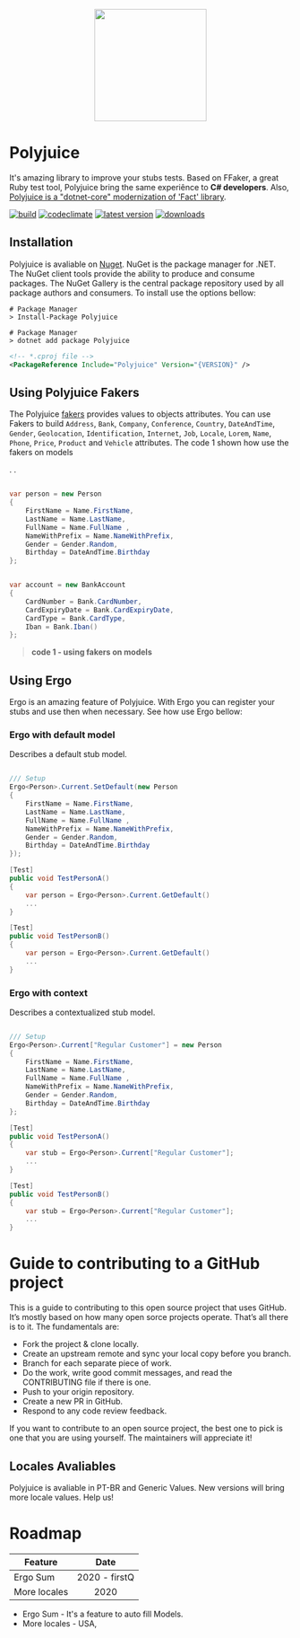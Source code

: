 

<p align="center">
  <img height="200" src="https://github.com/emergingcode/polyjuice/blob/master/docs/logo.png">
</p>


# Polyjuice
It's amazing library to improve your stubs tests. Based on FFaker, a great Ruby test tool, Polyjuice bring the same experiênce to **C# developers**. Also, [Polyjuice is a "dotnet-core" modernization of 'Fact' library](https://github.com/ycodeteam/fact).

[![build](https://img.shields.io/travis/emergingcode/polyjuice/master)](https://travis-ci.com/emergingcode/polyjuice)
[![codeclimate](https://img.shields.io/codeclimate/maintainability/emergingcode/polyjuice)](https://codeclimate.com/github/emergingcode/polyjuice)
[![latest version](https://img.shields.io/nuget/v/Polyjuice)](https://www.nuget.org/packages/Polyjuice)
[![downloads](https://img.shields.io/nuget/dt/Polyjuice)](https://www.nuget.org/packages/Polyjuice)


## Installation

Polyjuice is avaliable on [Nuget](https://www.nuget.org/packages/Polyjuice). NuGet is the package manager for .NET. The NuGet client tools provide the ability to produce and consume packages. The NuGet Gallery is the central package repository used by all package authors and consumers. To install use the options bellow:


```shell
# Package Manager
> Install-Package Polyjuice
```

```shell
# Package Manager
> dotnet add package Polyjuice
```

```xml
<!-- *.cproj file -->
<PackageReference Include="Polyjuice" Version="{VERSION}" />
```


## Using Polyjuice Fakers
The Polyjuice [fakers](https://github.com/emergingcode/polyjuice/wiki/Polyjuice-Fakers) provides values to objects attributes. You can use Fakers to build `Address`, `Bank`, `Company`, `Conference`, `Country`, `DateAndTime`, `Gender`, `Geolocation`, `Identification`, `Internet`, `Job`, `Locale`, `Lorem`, `Name`, `Phone`, `Price`, `Product` and `Vehicle` attributes. The code 1 shown how use the fakers on models


.
.
```csharp

var person = new Person
{
    FirstName = Name.FirstName,
    LastName = Name.LastName,
    FullName = Name.FullName ,
    NameWithPrefix = Name.NameWithPrefix,
    Gender = Gender.Random,
    Birthday = DateAndTime.Birthday 
};


var account = new BankAccount
{
    CardNumber = Bank.CardNumber,
    CardExpiryDate = Bank.CardExpiryDate,
    CardType = Bank.CardType,
    Iban = Bank.Iban()
};   
```
> **code 1 - using fakers on models**

## Using Ergo
Ergo is an amazing feature of Polyjuice. With Ergo you can register your stubs and use then when necessary. See how use Ergo bellow:

### Ergo with default model
Describes a default stub model.
```csharp

/// Setup
Ergo<Person>.Current.SetDefault(new Person
{
    FirstName = Name.FirstName,
    LastName = Name.LastName,
    FullName = Name.FullName ,
    NameWithPrefix = Name.NameWithPrefix,
    Gender = Gender.Random,
    Birthday = DateAndTime.Birthday 
});

[Test]
public void TestPersonA()
{
    var person = Ergo<Person>.Current.GetDefault()
    ...
}

[Test]
public void TestPersonB()
{
    var person = Ergo<Person>.Current.GetDefault()
    ...
}

```


### Ergo with context
Describes a contextualized stub model.

```csharp

/// Setup
Ergo<Person>.Current["Regular Customer"] = new Person
{
    FirstName = Name.FirstName,
    LastName = Name.LastName,
    FullName = Name.FullName ,
    NameWithPrefix = Name.NameWithPrefix,
    Gender = Gender.Random,
    Birthday = DateAndTime.Birthday 
};

[Test]
public void TestPersonA()
{
    var stub = Ergo<Person>.Current["Regular Customer"];
    ...
}

[Test]
public void TestPersonB()
{
    var stub = Ergo<Person>.Current["Regular Customer"];
    ...
}

```

# Guide to contributing to a GitHub project
This is a guide to contributing to this open source project that uses GitHub. It’s mostly based on how many open sorce projects operate. That’s all there is to it. The fundamentals are:

* Fork the project & clone locally.
* Create an upstream remote and sync your local copy before you branch.
* Branch for each separate piece of work.
* Do the work, write good commit messages, and read the CONTRIBUTING file if there is one.
* Push to your origin repository.
* Create a new PR in GitHub.
* Respond to any code review feedback.

If you want to contribute to an open source project, the best one to pick is one that you are using yourself. The maintainers will appreciate it!

## Locales Avaliables
Polyjuice is avaliable in PT-BR and Generic Values. New versions will bring more locale values. Help us!

# Roadmap



| Feature       | Date          | 
| ------------- |:-------------:|
| Ergo Sum      | 2020 - firstQ |
| More locales  | 2020          |

* Ergo Sum - It's a feature to auto fill Models.
* More locales - USA, 
